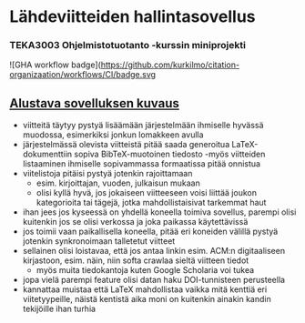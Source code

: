 # Lähdeviitteiden hallintasovellus
### TEKA3003 Ohjelmistotuotanto -kurssin miniprojekti

![GHA workflow badge](https://github.com/kurkilmo/citation-organizaation/workflows/CI/badge.svg
## [Alustava sovelluksen kuvaus](https://ohjelmistotuotanto-jyu.github.io/speksi/)
- viitteitä täytyy pystyä lisäämään järjestelmään ihmiselle hyvässä muodossa, esimerkiksi jonkun lomakkeen avulla
- järjestelmässä olevista viitteistä pitää saada generoitua LaTeX-dokumenttiin sopiva BibTeX-muotoinen tiedosto
-myös viitteiden listaaminen ihmiselle sopivammassa formaatissa pitää onnistua
- viitelistoja pitäisi pystyä jotenkin rajoittamaan
  - esim. kirjoittajan, vuoden, julkaisun mukaan
  - olisi kyllä hyvä, jos jokaiseen viitteeseen voisi liittää joukon kategorioita tai tägejä, jotka mahdollistaisivat tarkemmat haut
- ihan jees jos kyseessä on yhdellä koneella toimiva sovellus, parempi olisi kuitenkin jos se olisi verkossa ja joka paikassa käytettävissä
- jos toimii vaan paikallisella koneella, pitää eri koneiden välillä pystyä jotenkin synkronoimaan talletetut viitteet
- sellainen olisi loistavaa, että jos antaa linkin esim. ACM:n digitaaliseen kirjastoon, esim. näin, niin softa crawlaa sieltä viitteen tiedot
  - myös muita tiedokantoja kuten Google Scholaria voi tukea
- jopa vielä parempi feature olisi datan haku DOI-tunnisteen perusteella
- kannattaa muistaa että LaTeX mahdollistaa vaikka mitä kenttiä eri viitetyypeille, näistä kentistä aika moni on kuitenkin ainakin kandin tekijöille ihan turhia
